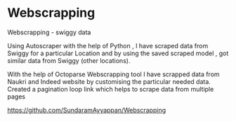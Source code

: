 # Webscrapping
Webscrapping - swiggy data

Using Autoscraper with the help of Python , I have scraped data from Swiggy for a particular Location and by using the saved scraped model , got similar data from Swiggy (other locations).

With the help of Octoparse Webscrapping tool I have scrapped data from Naukri and Indeed website by customising the particular needed data. Created a pagination loop link which helps to scrape data from multiple pages

https://github.com/SundaramAyyappan/Webscrapping
